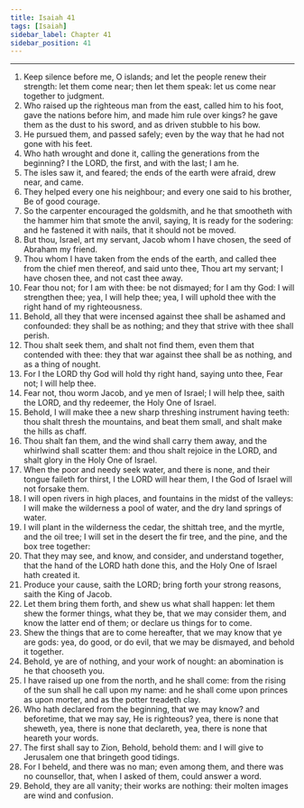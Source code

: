 ```yaml
---
title: Isaiah 41
tags: [Isaiah]
sidebar_label: Chapter 41
sidebar_position: 41
---
```


---
1. Keep silence before me, O islands; and let the people renew their strength: let them come near; then let them speak: let us come near together to judgment.
2. Who raised up the righteous man from the east, called him to his foot, gave the nations before him, and made him rule over kings? he gave them as the dust to his sword, and as driven stubble to his bow.
3. He pursued them, and passed safely; even by the way that he had not gone with his feet.
4. Who hath wrought and done it, calling the generations from the beginning? I the LORD, the first, and with the last; I am he.
5. The isles saw it, and feared; the ends of the earth were afraid, drew near, and came.
6. They helped every one his neighbour; and every one said to his brother, Be of good courage.
7. So the carpenter encouraged the goldsmith, and he that smootheth with the hammer him that smote the anvil, saying, It is ready for the sodering: and he fastened it with nails, that it should not be moved.
8. But thou, Israel, art my servant, Jacob whom I have chosen, the seed of Abraham my friend.
9. Thou whom I have taken from the ends of the earth, and called thee from the chief men thereof, and said unto thee, Thou art my servant; I have chosen thee, and not cast thee away.
10. Fear thou not; for I am with thee: be not dismayed; for I am thy God: I will strengthen thee; yea, I will help thee; yea, I will uphold thee with the right hand of my righteousness.
11. Behold, all they that were incensed against thee shall be ashamed and confounded: they shall be as nothing; and they that strive with thee shall perish.
12. Thou shalt seek them, and shalt not find them, even them that contended with thee: they that war against thee shall be as nothing, and as a thing of nought.
13. For I the LORD thy God will hold thy right hand, saying unto thee, Fear not; I will help thee.
14. Fear not, thou worm Jacob, and ye men of Israel; I will help thee, saith the LORD, and thy redeemer, the Holy One of Israel.
15. Behold, I will make thee a new sharp threshing instrument having teeth: thou shalt thresh the mountains, and beat them small, and shalt make the hills as chaff.
16. Thou shalt fan them, and the wind shall carry them away, and the whirlwind shall scatter them: and thou shalt rejoice in the LORD, and shalt glory in the Holy One of Israel.
17. When the poor and needy seek water, and there is none, and their tongue faileth for thirst, I the LORD will hear them, I the God of Israel will not forsake them.
18. I will open rivers in high places, and fountains in the midst of the valleys: I will make the wilderness a pool of water, and the dry land springs of water.
19. I will plant in the wilderness the cedar, the shittah tree, and the myrtle, and the oil tree; I will set in the desert the fir tree, and the pine, and the box tree together:
20. That they may see, and know, and consider, and understand together, that the hand of the LORD hath done this, and the Holy One of Israel hath created it.
21. Produce your cause, saith the LORD; bring forth your strong reasons, saith the King of Jacob.
22. Let them bring them forth, and shew us what shall happen: let them shew the former things, what they be, that we may consider them, and know the latter end of them; or declare us things for to come.
23. Shew the things that are to come hereafter, that we may know that ye are gods: yea, do good, or do evil, that we may be dismayed, and behold it together.
24. Behold, ye are of nothing, and your work of nought: an abomination is he that chooseth you.
25. I have raised up one from the north, and he shall come: from the rising of the sun shall he call upon my name: and he shall come upon princes as upon morter, and as the potter treadeth clay.
26. Who hath declared from the beginning, that we may know? and beforetime, that we may say, He is righteous? yea, there is none that sheweth, yea, there is none that declareth, yea, there is none that heareth your words.
27. The first shall say to Zion, Behold, behold them: and I will give to Jerusalem one that bringeth good tidings.
28. For I beheld, and there was no man; even among them, and there was no counsellor, that, when I asked of them, could answer a word.
29. Behold, they are all vanity; their works are nothing: their molten images are wind and confusion.